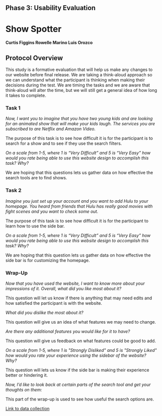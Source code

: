 ## Phase 3: Usability Evaluation

# Show Spotter

#### Curtis Figgins   Rowelle Marino   Luis Orozco

## Protocol Overview

This study is a formative evaluation that will help us make any changes to our website before final release. We are taking a think-aloud approach so we can understand
what the participant is thinking when making their decisions during the test. We are timing the tasks and we are aware that think-aloud will alter the time, but we will still
get a general idea of how long it takes to complete. 

### Task 1
*Now, I want you to imagine that you have two young kids and are looking for an animated show that will make your kids laugh. The services you are subscribed to are Netflix and Amazon Video.*

The purpose of this task is to see how difficult it is for the participant is to search for a show and to see if they use the search filters. 

*On a scale from 1-5, where 1 is “Very Difficult” and 5 is “Very Easy” how  would you rate being able to use this website design to accomplish this task? Why?*

We are hoping that this questions lets us gather data on how effective the search tools are to find shows. 

### Task 2
*Imagine you just set up your account and you want to add Hulu to your homepage. You heard from friends that Hulu has really good movies with fight scenes and you want to check some out.*

The purpose of this task is to see how difficult it is for the participant to learn how to use the side bar. 

*On a scale from 1-5, where 1 is “Very Difficult” and 5 is “Very Easy” how  would you rate being able to use this website design to accomplish this task? Why?*

We are hoping that this question lets us gather data on how effective the side bar is for customizing the homepage.

### Wrap-Up
*Now that you have used the website, I want to know more about your impressions of it. Overall, what did you like most about it?*

This question will let us know if there is anything that may need edits and how satisfied the participant is with the website.  

*What did you dislike the most about it?*

This question will give us an idea of what features we may need to change.

*Are there any additional features you would like for it to have?*

This question will give us feedback on what features could be good to add. 

*On a scale from 1-5, where 1 is "Strongly Disliked" and 5 is "Strongly Liked" how  would you rate your experience using the sidebar of the website?  Why?*

This question will lets us know if the side bar is making their experience better or hindering it.

*Now, I’d like to look back at certain parts of the search tool and get your thoughts on them:*

This part of the wrap-up is used to see how useful the search options are.




[Link to data collection](https://docs.google.com/spreadsheets/d/1NPHlq8AJrkLPIaopTqCFFZ1rRABsQXSCm-ZBkLn3VnE/edit?usp=sharing)

